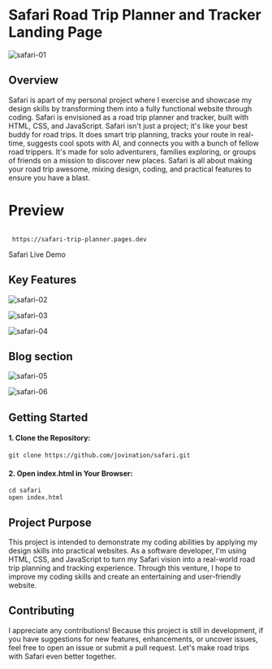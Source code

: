 <h1>Safari Road Trip Planner and Tracker Landing Page</h1>

![safari-01](https://github.com/jovination/safari/assets/79380563/bd60f3db-f9d2-4cbf-967c-0330b8e3ea09)

<h2>Overview</h2>
<p>Safari is apart of my personal project where I exercise and showcase my design skills by transforming them into a fully functional website through coding. Safari is envisioned as a road trip planner and tracker, built with HTML, CSS, and JavaScript. Safari isn't just a project; it's like your best buddy for road trips. It does smart trip planning, tracks your route in real-time, suggests cool spots with AI, and connects you with a bunch of fellow road trippers. It's made for solo adventurers, families exploring, or groups of friends on a mission to discover new places. Safari is all about making your road trip awesome, mixing design, coding, and practical features to ensure you have a blast.</p>

# Preview
```shell

 https://safari-trip-planner.pages.dev

```
<span>Safari Live Demo</span> 
</a>
<h2>Key Features</h2>

![safari-02](https://github.com/jovination/safari/assets/79380563/03a4a78a-25cd-40e6-9d47-729c954ee794)


![safari-03](https://github.com/jovination/safari/assets/79380563/774d1f10-866f-46fe-b693-fb392135e923)


![safari-04](https://github.com/jovination/safari/assets/79380563/2e199240-50b4-4e18-a0a0-25d0908f17ca)

<h2>Blog section</h2>

![safari-05](https://github.com/jovination/safari/assets/79380563/c841aed1-9d46-4bfd-aeb7-cb191457c87e)

![safari-06](https://github.com/jovination/safari/assets/79380563/8a6fbe10-eb21-43a0-a846-56e062edfbc6)

<h2>Getting Started</h2>
<h4>1. Clone the Repository:</h4>

```shell
git clone https://github.com/jovination/safari.git

```
<h4>2. Open index.html in Your Browser:</h4>

```shell
cd safari
open index.html
````
<h2>Project Purpose</h2>
<p>This project is intended to demonstrate my coding abilities by applying my design skills into practical websites. As a software developer, I'm using HTML, CSS, and JavaScript to turn my Safari vision into a real-world road trip planning and tracking experience. Through this venture, I hope to improve my coding skills and create an entertaining and user-friendly website.</p>

<h2>Contributing</h2>
<p>I appreciate any contributions! Because this project is still in development, if you have suggestions for new features, enhancements, or uncover issues, feel free to open an issue or submit a pull request. Let's make road trips with Safari even better together.</p>

